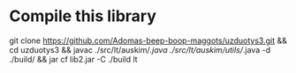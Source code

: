 # Compile this library
git clone https://github.com/Adomas-beep-boop-maggots/uzduotys3.git &&
cd uzduotys3 &&
javac ./src/lt/auskim/*.java ./src/lt/auskim/utils/*.java -d ./build/ &&
jar cf lib2.jar -C ./build lt
